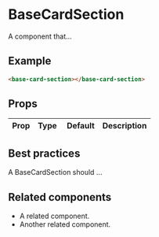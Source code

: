 # BaseCardSection

A component that...

## Example

```html
<base-card-section></base-card-section>
```

## Props

| Prop | Type |  Default | Description |
| ---- | ---- | -------- | ----------- |


## Best practices

A BaseCardSection should ...

## Related components

- A related component.
- Another related component.
